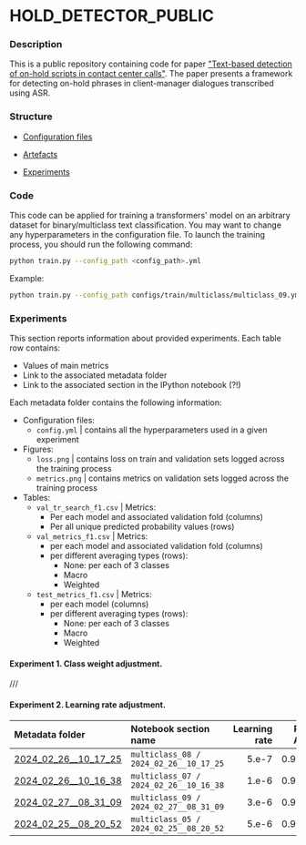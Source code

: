 # HOLD_DETECTOR_PUBLIC



### Description

This is a public repository containing code for paper ["Text-based detection of on-hold scripts in contact center calls"](./). The paper presents a framework for detecting on-hold phrases in client-manager dialogues transcribed using ASR. 



### Structure

- [Configuration files](./configs/train/multiclass)

- [Artefacts](./mlruns/multiclass)

- [Experiments](EXPERIMENTS_01.ipynb)



### Code

This code can be applied for training a transformers' model on an arbitrary dataset for binary/multiclass text classification. You may want to change any hyperparameters in the configuration file. To launch the training process, you should run the following command:

```bash
python train.py --config_path <config_path>.yml
```

Example:

```bash
python train.py --config_path configs/train/multiclass/multiclass_09.yml
```



### Experiments

This section reports information about provided experiments. Each table row contains:
- Values of main metrics
- Link to the associated metadata folder
- Link to the associated section in the IPython notebook (?!)

Each metadata folder contains the following information:
- Configuration files:
    - `config.yml` | contains all the hyperparameters used in a given experiment
- Figures:
    - `loss.png` | contains loss on train and validation sets logged across the training process
    - `metrics.png` | contains metrics on validation sets logged across the training process
- Tables:
    - `val_tr_search_f1.csv` | Metrics:
        - Per each model and associated validation fold (columns)
        - Per all unique predicted probability values (rows)
    - `val_metrics_f1.csv` | Metrics:
        - per each model and associated validation fold (columns)
        - per different averaging types (rows):
            - None: per each of 3 classes
            - Macro
            - Weighted
    - `test_metrics_f1.csv` | Metrics:
        - per each model (columns)
        - per different averaging types (rows):
            - None: per each of 3 classes
            - Macro
            - Weighted


#### Experiment 1. Class weight adjustment.
///


#### Experiment 2. Learning rate adjustment.

| Metadata folder | Notebook section name | Learning rate | ROC AUC | Best threshold | Recall | Precision | Balanced Accuracy | F1 |
|:----------------|:----------------------|--------------:|--------:|---------------:|-------:|----------:|------------------:|---:|
| [2024_02_26__10_17_25](https://github.com/gal-dmitry/HOLD_DETECTION_PUBLIC/tree/main/mlruns/multiclass/2024_02_26__10_17_25) | `multiclass_08 / 2024_02_26__10_17_25` | 5.e-7 | 0.9858 | 0.5541 | 0.8126 | 0.8504 | 0.8126 | 0.8185 |
| [2024_02_26__10_16_38](https://github.com/gal-dmitry/HOLD_DETECTION_PUBLIC/tree/main/mlruns/multiclass/2024_02_26__10_16_38) | `multiclass_07 / 2024_02_26__10_16_38` | 1.e-6 | 0.9925 | 0.8656 | 0.8877 | 0.8985 | 0.8877 | 0.8921 |
| [2024_02_27__08_31_09](https://github.com/gal-dmitry/HOLD_DETECTION_PUBLIC/tree/main/mlruns/multiclass/2024_02_27__08_31_09) | `multiclass_09 / 2024_02_27__08_31_09` | 3.e-6 | 0.9947 | 0.8422 | 0.9113 | 0.8949 | 0.9113 | 0.9014 |
| [2024_02_25__08_20_52](https://github.com/gal-dmitry/HOLD_DETECTION_PUBLIC/tree/main/mlruns/multiclass/2024_02_25__08_20_52) | `multiclass_05 / 2024_02_25__08_20_52` | 5.e-6 | 0.9931 | 0.9627 | 0.8805 | 0.9063 | 0.8805 | 0.8908 |







